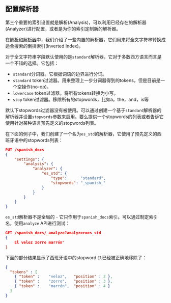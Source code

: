## 配置解析器 ##

第三个重要的索引设置就是解析(Analysis)，可以利用已经存在的解析器(Analyzer)进行配置，或者是为你的索引定制新的解析器。

在[解析和解析器](http://www.elasticsearch.org/guide/en/elasticsearch/guide/current/analysis-intro.html)中，我们介绍了一些内置的解析器，它们用来将全文字符串转换成适合搜索的倒排索引(Inverted Index)。

对于全文字符串字段默认使用的是`standard`解析器，它对于多数西方语言而言是一个不错的选择。它包括：

- `standard`分词器。它根据词语的边界进行分词。
- `standard` token过滤器。用来整理上一步分词器得到的tokens，但是目前是一个空操作(no-op)。
- `lowercase` token过滤器。将所有tokens转换为小写。
- `stop` token过滤器。移除所有的stopwords，比如a，the，and，is等

默认下stopwords过滤器没有被使用。可以通过创建一个基于`standard`解析器的解析器并设置`stopwords`参数来启用。要么提供一个stopwords的列表或者告诉它使用针对某种语言预先定义的stopwords列表。

在下面的例子中，我们创建了一个名为`es_std`的解析器，它使用了预先定义的西班牙语中的stopwords列表：

```json
PUT /spanish_docs
{
    "settings": {
        "analysis": {
            "analyzer": {
                "es_std": {
                    "type":      "standard",
                    "stopwords": "_spanish_"
                }
            }
        }
    }
}
```

`es_std`解析器不是全局的 - 它只作用于`spanish_docs`索引。可以通过制定索引名，使用`analyze` API进行测试：

```json
GET /spanish_docs/_analyze?analyzer=es_std
{
    El veloz zorro marrón"
}
```

下面的部分结果显示了西班牙语中的stopword `El`已经被正确地移除了：

```json
{
  "tokens" : [
    { "token" :    "veloz",   "position" : 2 },
    { "token" :    "zorro",   "position" : 3 },
    { "token" :    "marrón",  "position" : 4 }
  ]
}
```
